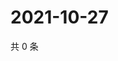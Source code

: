 # 2021-10-27

共 0 条

<!-- BEGIN WEIBO -->
<!-- 最后更新时间 Wed Oct 27 2021 16:10:30 GMT+0800 (China Standard Time) -->

<!-- END WEIBO -->

